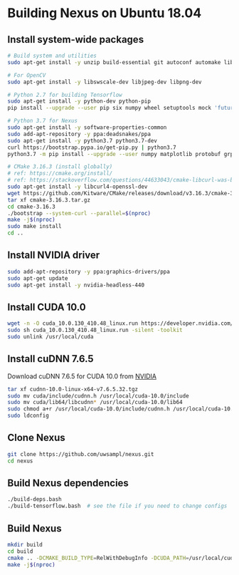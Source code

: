 # Building Nexus on Ubuntu 18.04

## Install system-wide packages

```bash
# Build system and utilities
sudo apt-get install -y unzip build-essential git autoconf automake libtool pkg-config curl make zlib1g-dev wget

# For OpenCV
sudo apt-get install -y libswscale-dev libjpeg-dev libpng-dev

# Python 2.7 for building Tensorflow
sudo apt-get install -y python-dev python-pip
pip install --upgrade --user pip six numpy wheel setuptools mock 'future>=0.17.1'

# Python 3.7 for Nexus
sudo apt-get install -y software-properties-common
sudo add-apt-repository -y ppa:deadsnakes/ppa
sudo apt-get install -y python3.7 python3.7-dev
curl https://bootstrap.pypa.io/get-pip.py | python3.7
python3.7 -m pip install --upgrade --user numpy matplotlib protobuf grpcio opencv-python pyyaml six

# CMake 3.16.3 (install globally)
# ref: https://cmake.org/install/
# ref: https://stackoverflow.com/questions/44633043/cmake-libcurl-was-built-with-ssl-disabled-https-not-supported
sudo apt-get install -y libcurl4-openssl-dev
wget https://github.com/Kitware/CMake/releases/download/v3.16.3/cmake-3.16.3.tar.gz
tar xf cmake-3.16.3.tar.gz
cd cmake-3.16.3
./bootstrap --system-curl --parallel=$(nproc)
make -j$(nproc)
sudo make install
cd ..
```

## Install NVIDIA driver

```bash
sudo add-apt-repository -y ppa:graphics-drivers/ppa
sudo apt-get update
sudo apt-get install -y nvidia-headless-440
```

## Install CUDA 10.0

```bash
wget -n -O cuda_10.0.130_410.48_linux.run https://developer.nvidia.com/compute/cuda/10.0/Prod/local_installers/cuda_10.0.130_410.48_linux
sudo sh cuda_10.0.130_410.48_linux.run -silent -toolkit
sudo unlink /usr/local/cuda
```

## Install cuDNN 7.6.5

Download cuDNN 7.6.5 for CUDA 10.0 from [NVIDIA](https://developer.nvidia.com/rdp/cudnn-download)

```bash
tar xf cudnn-10.0-linux-x64-v7.6.5.32.tgz
sudo mv cuda/include/cudnn.h /usr/local/cuda-10.0/include
sudo mv cuda/lib64/libcudnn* /usr/local/cuda-10.0/lib64
sudo chmod a+r /usr/local/cuda-10.0/include/cudnn.h /usr/local/cuda-10.0/lib64/libcudnn*
sudo ldconfig
```

## Clone Nexus

```bash
git clone https://github.com/uwsampl/nexus.git
cd nexus
```

## Build Nexus dependencies

```bash
./build-deps.bash
./build-tensorflow.bash  # see the file if you need to change configs
```

## Build Nexus

```bash
mkdir build
cd build
cmake .. -DCMAKE_BUILD_TYPE=RelWithDebugInfo -DCUDA_PATH=/usr/local/cuda-10.0 -DUSE_TENSORFLOW=ON -DUSE_CAFFE2=OFF
make -j$(nproc)
```
